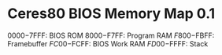 # Ceres80 BIOS Memory Map 0.1

$0000-$7FFF: BIOS ROM
$8000-$F7FF: Program RAM
$F800-$FBFF: Framebuffer
$FC00-$FCFF: BIOS Work RAM
$FD00-$FFFF: Stack

